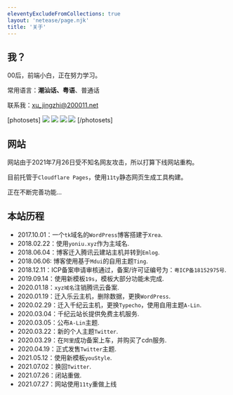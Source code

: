 ```yaml
---
eleventyExcludeFromCollections: true
layout: 'netease/page.njk'
title: '关于'
---
```


## 我？

00后，前端小白，正在努力学习。

常用语言：**潮汕话、粤语**、普通话

联系我：<a href="mailto:xu_jingzhi@200011.net">xu_jingzhi@200011.net</a>

[photosets]
![](https://s3.jpg.cm/2021/07/29/IVxGo6.jpg)
![](https://s3.jpg.cm/2021/07/29/IViZUp.jpg)
![](https://s3.jpg.cm/2021/07/29/IViOID.jpg)
![](https://s3.jpg.cm/2021/07/29/IViD0X.jpg)
[/photosets]

## 网站

网站由于2021年7月26日受不知名网友攻击，所以打算下线网站重构。

目前托管于`Cloudflare Pages`，使用`11ty`静态网页生成工具构建。

正在不断完善功能...

## 本站历程

 - 2017.10.01：一个`tk`域名的`WordPress`博客搭建于`Xrea`.
 - 2018.02.22：使用`yoniu.xyz`作为主域名.
 - 2018.06.04：博客迁入腾讯云建站主机并转到`Emlog`.
 - 2018.06.06: 博客使用基于`Mdui`的自用主题`Ting`.
 - 2018.12.11：ICP备案申请审核通过，备案/许可证编号为：`粤ICP备18152975号`.
 - 2019.09.14：使用新模板`19s`，模板大部分功能未完成.
 - 2020.01.18：`xyz域名`注销腾讯云备案.
 - 2020.01.19：迁入乐云主机，删除数据，更换`WordPress`.
 - 2020.02.29：迁入千纪云主机，更换`Typecho`，使用自用主题`A-Lin`.
 - 2020.03.04：千纪云站长提供免费主机服务.
 - 2020.03.05：公布`A-Lin`主题.
 - 2020.03.22：新的个人主题`Twitter`.
 - 2020.03.29：在`阿里`成功备案上车，并购买了cdn服务.
 - 2020.04.19：正式发售`Twitter`主题.
 - 2021.05.12：使用新模板`youStyle`.
 - 2021.07.02：换回`Twitter`.
 - 2021.07.26：闭站重做.
 - 2021.07.27：网站使用`11ty`重做上线